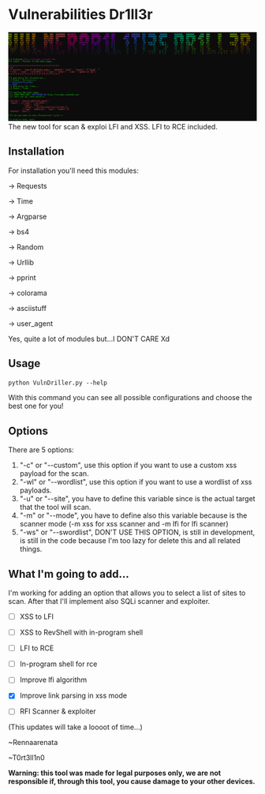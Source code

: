 # Vulnerabilities Dr1ll3r
![Banner](samplee.png)
The new tool for scan & exploi LFI and XSS.
LFI to RCE included.

## Installation
For installation you'll need this modules:

-> Requests

-> Time

-> Argparse

-> bs4

-> Random

-> Urllib

-> pprint

-> colorama

-> asciistuff

-> user_agent

Yes, quite a lot of modules but...I DON'T CARE Xd

## Usage
` python VulnDriller.py --help `

With this command you can see all possible configurations and choose the best one for you!

## Options
There are 5 options:
1. "-c" or "--custom", use this option if you want to use a custom xss payload for the scan.
2. "-wl" or "--wordlist", use this option if you want to use a wordlist of xss payloads.
3. "-u" or "--site", you have to define this variable since is the actual target that the tool will scan.
4. "-m" or "--mode", you have to define also this variable because is the scanner mode (-m xss for xss scanner and -m lfi for lfi scanner)
5. "-ws" or "--swordlist", DON'T USE THIS OPTION, is still in development, is still in the code because I'm too lazy for delete this and all related things.


## What I'm going to add...
I'm working for adding an option that allows you to select a list of sites to scan.
After that I'll implement also SQLi scanner and exploiter.

- [ ] XSS to LFI

- [ ] XSS to RevShell with in-program shell

- [ ] LFI to RCE

- [ ] In-program shell for rce

- [ ] Improve lfi algorithm

- [x] Improve link parsing in xss mode

- [ ] RFI Scanner & exploiter

(This updates will take a loooot of time...)

~Rennaarenata

~T0rt3ll1n0



**Warning: this tool was made for legal purposes only, we are not responsible if, through this tool, you cause damage to your other devices.**
